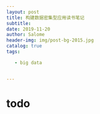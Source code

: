 ```yaml
---
layout: post
title: 构建数据密集型应用读书笔记
subtitle: 
date: 2019-11-20
author: Salome
header-img: img/post-bg-2015.jpg
catalog: true
tags:

   - big data


---
```


# todo

